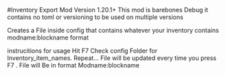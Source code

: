 
#Inventory Export Mod 
Version 1.20.1+
This mod is barebones Debug it contains no toml or versioning to be used on multiple versions

Creates a File inside config that contains whatever your inventory contains modname:blockname format 

instrucitions for usage  Hit F7  Check config Folder for Inventory_item_names. Repeat... File will be updated every time you press F7 . File will Be in format Modname:blockname 

